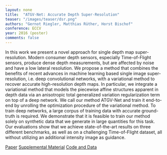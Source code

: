 ```yaml
---
layout: none
title:  "ATGV-Net: Accurate Depth Super-Resolution"
teaser: "/images/teaser/dsr.png"
authors: "Gernot Riegler, Matthias Rüther, Horst Bischof"
conference: ECCV
year: 2016 (poster)
comments: false
---
```


In this work we present a novel approach for single depth map super-resolution.
Modern consumer depth sensors, especially Time-of-Flight sensors, produce dense depth measurements, but are affected by noise and have a low lateral resolution.
We propose a method that combines the benefits of recent advances in machine learning based single image super-resolution, i.e. deep convolutional networks, with a variational method to recover accurate high-resolution depth maps.
In particular, we integrate a variational method that models the piecewise affine structures apparent in depth data via an anisotropic total generalized variation regularization term on top of a deep network.
We call our method ATGV-Net and train it end-to-end by unrolling the optimization procedure of the variational method.
To train deep networks, a large corpus of training data with accurate ground-truth is required.
We demonstrate that it is feasible to train our method solely on synthetic data that we generate in large quantities for this task.
Our evaluations show that we achieve state-of-the-art results on three different benchmarks, as well as on a challenging Time-of-Flight dataset, all without utilizing an additional intensity image as guidance.

[Paper](/papers/dsr.pdf)
[Supplemental Material](http://rvlab.icg.tugraz.at/documents/riegler/eccv16_supp.pdf)
[Code and Data](https://github.com/griegler/primal-dual-networks)

